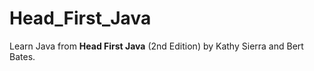 # Head_First_Java

Learn Java from **Head First Java** (2nd Edition) by Kathy Sierra and Bert Bates. 